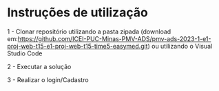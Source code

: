# Instruções de utilização

1 - Clonar repositório utilizando a pasta zipada (download em:https://github.com/ICEI-PUC-Minas-PMV-ADS/pmv-ads-2023-1-e1-proj-web-t15-e1-proj-web-t15-time5-easymed.git) ou utilizando o Visual Studio Code 

2 - Executar a solução 

3 - Realizar o login/Cadastro

